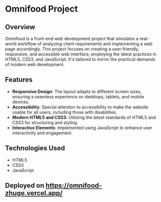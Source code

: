 # Omnifood Project

## Overview
Omnifood is a front-end web development project that simulates a real-world workflow of analyzing client requirements and implementing a web page accordingly. This project focuses on creating a user-friendly, responsive, and accessible web interface, employing the latest practices in HTML5, CSS3, and JavaScript. It's tailored to mirror the practical demands of modern web development.

## Features
- **Responsive Design**: The layout adapts to different screen sizes, ensuring a seamless experience on desktops, tablets, and mobile devices.
- **Accessibility**: Special attention to accessibility to make the website usable for all users, including those with disabilities.
- **Modern HTML5 and CSS3**: Utilizing the latest standards of HTML5 and CSS3 for structuring and styling.
- **Interactive Elements**: Implemented using JavaScript to enhance user interactivity and engagement.

## Technologies Used
- HTML5
- CSS3
- JavaScript
  
## Deployed on https://omnifood-zhuge.vercel.app/
